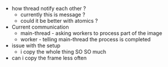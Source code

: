 - how thread notify each other ?
  - currently this is message ?
  - could it be better with atomics ?
- Current communication
  - main-thread - asking workers to process part of the image
  - worker - telling main-thread the process is completed
- issue with the setup
  - i copy the whole thing SO SO much
- can i copy the frame less often
